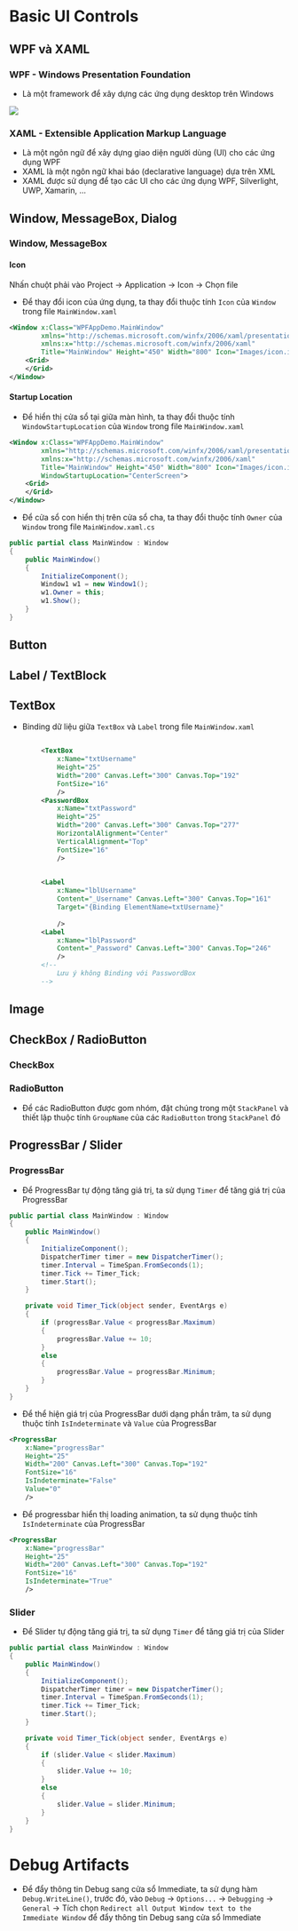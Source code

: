 # Basic UI Controls

## WPF và XAML
### WPF - Windows Presentation Foundation
- Là một framework để xây dựng các ứng dụng desktop trên Windows

<img src="https://www.win2wpf.com/Images/wpfArchitecture.PNG">

### XAML - Extensible Application Markup Language
- Là một ngôn ngữ để xây dựng giao diện người dùng (UI) cho các ứng dụng WPF
- XAML là một ngôn ngữ khai báo (declarative language) dựa trên XML
- XAML được sử dụng để tạo các UI cho các ứng dụng WPF, Silverlight, UWP, Xamarin, ...

## Window, MessageBox, Dialog

### Window, MessageBox

#### Icon 
Nhấn chuột phải vào Project &rarr; Application &rarr; Icon &rarr; Chọn file 

- Để thay đổi icon của ứng dụng, ta thay đổi thuộc tính `Icon` của `Window` trong file `MainWindow.xaml`
```xml
<Window x:Class="WPFAppDemo.MainWindow"
        xmlns="http://schemas.microsoft.com/winfx/2006/xaml/presentation"
        xmlns:x="http://schemas.microsoft.com/winfx/2006/xaml" 
        Title="MainWindow" Height="450" Width="800" Icon="Images/icon.ico">
    <Grid>
    </Grid>
</Window>
```
#### Startup Location
- Để hiển thị cửa sổ tại giữa màn hình, ta thay đổi thuộc tính `WindowStartupLocation` của `Window` trong file `MainWindow.xaml`
```xml
<Window x:Class="WPFAppDemo.MainWindow"
        xmlns="http://schemas.microsoft.com/winfx/2006/xaml/presentation"
        xmlns:x="http://schemas.microsoft.com/winfx/2006/xaml" 
        Title="MainWindow" Height="450" Width="800" Icon="Images/icon.ico" 
        WindowStartupLocation="CenterScreen">
    <Grid>
    </Grid>
</Window>
```

- Để cửa sổ con hiển thị trên cửa sổ cha, ta thay đổi thuộc tính `Owner` của `Window` trong file `MainWindow.xaml.cs`
```csharp
public partial class MainWindow : Window
{
    public MainWindow()
    {
        InitializeComponent();
        Window1 w1 = new Window1();
        w1.Owner = this;
        w1.Show();
    }
}
```



## Button

## Label / TextBlock

## TextBox
- Binding dữ liệu giữa `TextBox` và `Label` trong file `MainWindow.xaml`
```xml

        <TextBox
            x:Name="txtUsername"
            Height="25"
            Width="200" Canvas.Left="300" Canvas.Top="192"
            FontSize="16"
            />
        <PasswordBox
            x:Name="txtPassword"
            Height="25"
            Width="200" Canvas.Left="300" Canvas.Top="277" 
            HorizontalAlignment="Center" 
            VerticalAlignment="Top"
            FontSize="16"
            />

 
        <Label
            x:Name="lblUsername"
            Content="_Username" Canvas.Left="300" Canvas.Top="161"
            Target="{Binding ElementName=txtUsername}"
            
            />
        <Label
            x:Name="lblPassword"
            Content="_Password" Canvas.Left="300" Canvas.Top="246"
            />
        <!--
            Lưu ý không Binding với PasswordBox
        -->


```


## Image

## CheckBox / RadioButton

### CheckBox


### RadioButton
- Để các RadioButton được gom nhóm, đặt chúng trong một `StackPanel` và thiết lập thuộc tính `GroupName` của các `RadioButton` trong `StackPanel` đó

## ProgressBar / Slider

### ProgressBar
- Để ProgressBar tự động tăng giá trị, ta sử dụng `Timer` để tăng giá trị của ProgressBar
```csharp
public partial class MainWindow : Window
{
    public MainWindow()
    {
        InitializeComponent();
        DispatcherTimer timer = new DispatcherTimer();
        timer.Interval = TimeSpan.FromSeconds(1);
        timer.Tick += Timer_Tick;
        timer.Start();
    }

    private void Timer_Tick(object sender, EventArgs e)
    {
        if (progressBar.Value < progressBar.Maximum)
        {
            progressBar.Value += 10;
        }
        else
        {
            progressBar.Value = progressBar.Minimum;
        }
    }
}
```

- Để thể hiện giá trị của ProgressBar dưới dạng phần trăm, ta sử dụng thuộc tính `IsIndeterminate` và `Value` của ProgressBar
```xml
<ProgressBar
    x:Name="progressBar"
    Height="25"
    Width="200" Canvas.Left="300" Canvas.Top="192"
    FontSize="16"
    IsIndeterminate="False"
    Value="0"
    />
```

- Để progressbar hiển thị loading animation, ta sử dụng thuộc tính `IsIndeterminate` của ProgressBar
```xml
<ProgressBar
    x:Name="progressBar"
    Height="25"
    Width="200" Canvas.Left="300" Canvas.Top="192"
    FontSize="16"
    IsIndeterminate="True"
    />
```


### Slider
- Để Slider tự động tăng giá trị, ta sử dụng `Timer` để tăng giá trị của Slider
```csharp
public partial class MainWindow : Window
{
    public MainWindow()
    {
        InitializeComponent();
        DispatcherTimer timer = new DispatcherTimer();
        timer.Interval = TimeSpan.FromSeconds(1);
        timer.Tick += Timer_Tick;
        timer.Start();
    }

    private void Timer_Tick(object sender, EventArgs e)
    {
        if (slider.Value < slider.Maximum)
        {
            slider.Value += 10;
        }
        else
        {
            slider.Value = slider.Minimum;
        }
    }
}
```

# Debug Artifacts

- Để đẩy thông tin Debug sang cửa sổ Immediate, ta sử dụng hàm `Debug.WriteLine()`, trước đó, vào `Debug` &rarr; `Options...` &rarr; `Debugging` &rarr; `General` &rarr; Tích chọn `Redirect all Output Window text to the Immediate Window` để đẩy thông tin Debug sang cửa sổ Immediate 